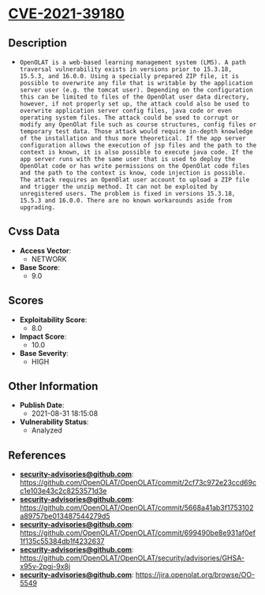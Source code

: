 
# [CVE-2021-39180](https://cve.mitre.org/cgi-bin/cvename.cgi?name=CVE-2021-39180)

## Description

- `OpenOLAT is a web-based learning management system (LMS). A path traversal vulnerability exists in versions prior to 15.3.18, 15.5.3, and 16.0.0. Using a specially prepared ZIP file, it is possible to overwrite any file that is writable by the application server user (e.g. the tomcat user). Depending on the configuration this can be limited to files of the OpenOlat user data directory, however, if not properly set up, the attack could also be used to overwrite application server config files, java code or even operating system files. The attack could be used to corrupt or modify any OpenOlat file such as course structures, config files or temporary test data. Those attack would require in-depth knowledge of the installation and thus more theoretical. If the app server configuration allows the execution of jsp files and the path to the context is known, it is also possible to execute java code. If the app server runs with the same user that is used to deploy the OpenOlat code or has write permissions on the OpenOlat code files and the path to the context is know, code injection is possible. The attack requires an OpenOlat user account to upload a ZIP file and trigger the unzip method. It can not be exploited by unregistered users. The problem is fixed in versions 15.3.18, 15.5.3 and 16.0.0. There are no known workarounds aside from upgrading.`

## Cvss Data

- **Access Vector**:
  - NETWORK
- **Base Score**:
  - 9.0

## Scores

- **Exploitability Score**:
  - 8.0
- **Impact Score**:
  - 10.0
- **Base Severity**:
  - HIGH

## Other Information

- **Publish Date**:
  - 2021-08-31 18:15:08
- **Vulnerability Status**:
  - Analyzed

## References

- **security-advisories@github.com**: https://github.com/OpenOLAT/OpenOLAT/commit/2cf73c972e23ccd69cc1e103e43c2c8253571d3e
- **security-advisories@github.com**: https://github.com/OpenOLAT/OpenOLAT/commit/5668a41ab3f1753102a89757be013487544279d5
- **security-advisories@github.com**: https://github.com/OpenOLAT/OpenOLAT/commit/699490be8e931af0ef1f135c55384db1f4232637
- **security-advisories@github.com**: https://github.com/OpenOLAT/OpenOLAT/security/advisories/GHSA-x95v-2pgj-9x8j
- **security-advisories@github.com**: https://jira.openolat.org/browse/OO-5549
